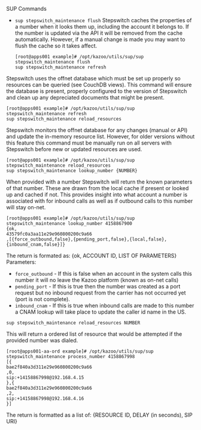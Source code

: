 SUP Commands

* `sup stepswitch_maintenance flush`
  Stepswitch caches the properties of a number when it looks them up, including the account it belongs to.
  If the number is updated via the API it will be removed from the cache automatically. However, if a manual change is made you may want to flush the cache so it takes affect.
  ```shell
  [root@apps001 example]# /opt/kazoo/utils/sup/sup stepswitch_maintenance flush
  sup stepswitch_maintenance refresh
  ```

Stepswitch uses the offnet database which must be set up properly so resources can be queried (see CouchDB views).
This command will ensure the database is present, properly configured to the version of Stepswitch and clean up any depreciated documents that might be present.
```shell
[root@apps001 example]# /opt/kazoo/utils/sup/sup stepswitch_maintenance refresh
sup stepswitch_maintenance reload_resources
```

Stepswitch monitors the offnet database for any changes (manual or API) and update the in-memory resource list.
However, for older versions without this feature this command must be manually run on all servers with Stepswitch before new or updated resources are used.

```shell
[root@apps001 example]# /opt/kazoo/utils/sup/sup stepswitch_maintenance reload_resources
sup stepswitch_maintenance lookup_number {NUMBER}
```

When provided with a number Stepswitch will return the known parameters of that number.
These are drawn from the local cache if present or looked up and cached if not.
This provides insight into what account a number is associated with for inbound calls as well as if outbound calls to this number will stay on-net.

```shell
[root@apps001 example]# /opt/kazoo/utils/sup/sup stepswitch_maintenance lookup_number 4158867900
{ok,
43579fc0a3aa11e29e960800200c9a66
,[{force_outbound,false},{pending_port,false},{local,false},{inbound_cnam,false}]}
```
The return is formated as: {ok, ACCOUNT ID, LIST OF PARAMETERS}
Parameters:
  * `force_outbound` - If this is false when an account in the system calls this number it will no leave the Kazoo platform (known as on-net calls)
  * `pending_port` - If this is true then the number was created as a port request but no inbound request from the carrier has not occurred yet (port is not complete).
  * `inbound_cnam` - If this is true when inbound calls are made to this number a CNAM lookup will take place to update the caller id name in the US.

```shell
sup stepswitch_maintenance reload_resources NUMBER
```

This will return a ordered list of resource that would be attempted if the provided number was dialed.

```shell
[root@apps001-aa-ord example]# /opt/kazoo/utils/sup/sup stepswitch_maintenance process_number 4158867998
[{
bae2f840a3d311e29e960800200c9a66
,0,
sip:+14158867998@192.168.4.15
},{
bae2f840a3d311e29e960800200c9a66
,2,
sip:+14158867998@192.168.4.16
}]
```
The return is formatted as a list of: {RESOURCE ID, DELAY (in seconds), SIP URI}
